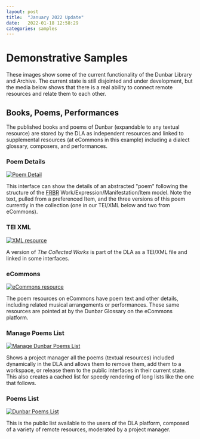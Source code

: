 ```yaml
---
layout: post
title:  "January 2022 Update"
date:   2022-01-18 12:58:29
categories: samples
---
```


# Demonstrative Samples

These images show some of the current functionality of the Dunbar Library and Archive. 
The current state is still disjointed and under development, but the media below shows 
that there is a real ability to connect remote resources and relate them to each other.

## Books, Poems, Performances

The published books and poems of Dunbar (expandable to any textual resource) are stored 
by the DLA as independent resources and linked to supplemental resources (at eCommons in 
this example) including a dialect glossary, composers, and performances.

### Poem Details

[![Poem Detail]({{site.baseurl}}/assets/images/poemAggregate.png)]({{site.baseurl}}/assets/images/poemAggregate.png)

This interface can show the details of an abstracted "poem" following the structure of 
the [FRBR](https://www.loc.gov/catdir/cpso/frbreng.pdf) Work/Expression/Manifestation/Item 
model. Note the text, pulled from a preferenced Item, and the three versions of this poem 
currently in the collection (one in our TEI/XML below and two from eCommons).

### TEI XML

[![XML resource]({{site.baseurl}}/assets/images/poemXML.png)]({{site.baseurl}}/assets/images/poemXML.png)

A version of *The Collected Works* is part of the DLA as a TEI/XML file and linked in 
some interfaces.

### eCommons

[![eCommons resource]({{site.baseurl}}/assets/images/poem-eCommons.png)]({{site.baseurl}}/assets/images/poem-eCommons.png)

The poem resources on eCommons have poem text and other details, including related musical 
arrangements or performances. These same resources are pointed at by the Dunbar Glossary 
on the eCommons platform.

### Manage Poems List

[![Manage Dunbar Poems List]({{site.baseurl}}/assets/images/managePoems.png)]({{site.baseurl}}/assets/images/managePoems.png)

Shows a project manager all the poems (textual resources) included dynamically in the DLA 
and allows them to remove them, add them to a workspace, or release them to the public 
interfaces in their current state. This also creates a cached list for speedy rendering of 
long lists like the one that follows.

### Poems List

[![Dunbar Poems List]({{site.baseurl}}/assets/images/poemsList.png)]({{site.baseurl}}/assets/images/poemsList.png)

This is the public list available to the users of the DLA platform, composed of a variety of 
remote resources, moderated by a project manager.
